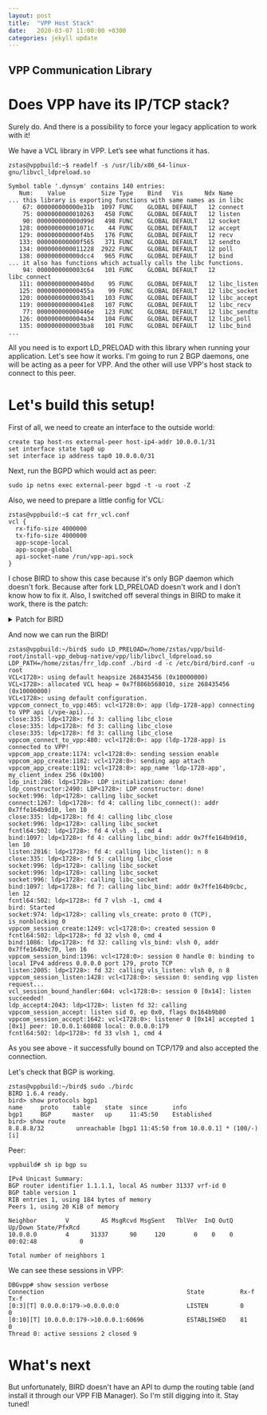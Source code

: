 ```yaml
---
layout: post
title:  "VPP Host Stack"
date:   2020-03-07 11:00:00 +0300
categories: jekyll update
---
```


## VPP Communication Library

# Does VPP have its IP/TCP stack?
Surely do. And there is a possibility to force your legacy application to work with it!

We have a VCL library in VPP. Let’s see what functions it has.

```
zstas@vppbuild:~$ readelf -s /usr/lib/x86_64-linux-gnu/libvcl_ldpreload.so

Symbol table '.dynsym' contains 140 entries:
   Num:    Value          Size Type    Bind   Vis      Ndx Name
... this library is exporting functions with same names as in libc
    67: 000000000000e31b  1097 FUNC    GLOBAL DEFAULT   12 connect
    75: 0000000000010263   458 FUNC    GLOBAL DEFAULT   12 listen
    90: 000000000000d99d   498 FUNC    GLOBAL DEFAULT   12 socket
   128: 000000000001071c    44 FUNC    GLOBAL DEFAULT   12 accept
   129: 000000000000f4b5   176 FUNC    GLOBAL DEFAULT   12 recv
   133: 000000000000f565   371 FUNC    GLOBAL DEFAULT   12 sendto
   134: 0000000000011228  2922 FUNC    GLOBAL DEFAULT   12 poll
   138: 000000000000dcc4   965 FUNC    GLOBAL DEFAULT   12 bind
... it also has functions which actually calls the libc functions.
    94: 0000000000003c64   101 FUNC    GLOBAL DEFAULT   12 libc_connect
   111: 00000000000040bd    95 FUNC    GLOBAL DEFAULT   12 libc_listen
   125: 000000000000455a    99 FUNC    GLOBAL DEFAULT   12 libc_socket
   120: 0000000000003b41   103 FUNC    GLOBAL DEFAULT   12 libc_accept
   119: 00000000000041e8   107 FUNC    GLOBAL DEFAULT   12 libc_recv
    77: 000000000000446e   123 FUNC    GLOBAL DEFAULT   12 libc_sendto
   126: 0000000000004a34   104 FUNC    GLOBAL DEFAULT   12 libc_poll
   135: 0000000000003ba8   101 FUNC    GLOBAL DEFAULT   12 libc_bind
...
```

All you need is to export LD_PRELOAD with this library when running your application. Let's see how it works. I'm going to run 2 BGP daemons, one will be acting as a peer for VPP. And the other will use VPP's host stack to connect to this peer.

# Let's build this setup!
First of all, we need to create an interface to the outside world:
```
create tap host-ns external-peer host-ip4-addr 10.0.0.1/31
set interface state tap0 up
set interface ip address tap0 10.0.0.0/31
```

Next, run the BGPD which would act as peer:
```
sudo ip netns exec external-peer bgpd -t -u root -Z
```

Also, we need to prepare a little config for VCL:
```
zstas@vppbuild:~$ cat frr_vcl.conf
vcl {
  rx-fifo-size 4000000
  tx-fifo-size 4000000
  app-scope-local
  app-scope-global
  api-socket-name /run/vpp-api.sock
}
```

I chose BIRD to show this case because it's only BGP daemon which doesn't fork. Because after fork LD_PRELOAD doesn't work and I don’t know how to fix it. Also, I switched off several things in BIRD to make it work, there is the patch:
<details><summary>Patch for BIRD</summary>

```
diff --git a/sysdep/unix/io.c b/sysdep/unix/io.c
index 53a37a50..5cec89df 100644
--- a/sysdep/unix/io.c
+++ b/sysdep/unix/io.c
@@ -738,8 +738,8 @@ sk_prepare_cmsgs6(sock *s, struct msghdr *msg, void *cbuf, size_t cbuflen)
 static inline int
 sk_set_ttl4(sock *s, int ttl)
 {
-  if (setsockopt(s->fd, SOL_IP, IP_TTL, &ttl, sizeof(ttl)) < 0)
-    ERR("IP_TTL");
+  // if (setsockopt(s->fd, SOL_IP, IP_TTL, &ttl, sizeof(ttl)) < 0)
+  //   ERR("IP_TTL");

   return 0;
 }
@@ -1192,7 +1192,7 @@ sk_setup(sock *s)
   int y = 1;
   int fd = s->fd;

-  if (fcntl(fd, F_SETFL, O_NONBLOCK) < 0)
+  if (fcntl64(fd, F_SETFL, O_NONBLOCK) < 0)
     ERR("O_NONBLOCK");

   if (!s->af)
@@ -1256,9 +1256,9 @@ sk_setup(sock *s)
       if (sk_set_ttl4(s, s->ttl) < 0)
        return -1;

-    if (s->tos >= 0)
-      if (sk_set_tos4(s, s->tos) < 0)
-       return -1;
+  //   if (s->tos >= 0)
+  //     if (sk_set_tos4(s, s->tos) < 0)
+       // return -1;
   }

   if (sk_is_ipv6(s))
@@ -1457,7 +1457,7 @@ sk_open(sock *s)
          log(L_WARN "Socket error: %s%#m", s->err);

     sockaddr_fill(&sa, af, bind_addr, s->iface, bind_port);
-    if (bind(fd, &sa.sa, SA_LEN(sa)) < 0)
+    if (bind(fd, &sa.sa, sizeof (struct sockaddr_in)) < 0)
       ERR2("bind");
   }

@@ -1469,7 +1469,7 @@ sk_open(sock *s)
   {
   case SK_TCP_ACTIVE:
     sockaddr_fill(&sa, af, s->daddr, s->iface, s->dport);
-    if (connect(fd, &sa.sa, SA_LEN(sa)) >= 0)
+    if (connect(fd, &sa.sa, sizeof (struct sockaddr_in)) >= 0)
       sk_tcp_connected(s);
     else if (errno != EINTR && errno != EAGAIN && errno != EINPROGRESS &&
             errno != ECONNREFUSED && errno != EHOSTUNREACH && errno != ENETUNREACH)
@@ -1510,7 +1510,7 @@ sk_open_unix(sock *s, char *name)
   if (fd < 0)
     return -1;

-  if (fcntl(fd, F_SETFL, O_NONBLOCK) < 0)
+  if (fcntl64(fd, F_SETFL, O_NONBLOCK) < 0)
     return -1;

   /* Path length checked in test_old_bird() */
@@ -1850,7 +1850,7 @@ sk_write(sock *s)
       sockaddr sa;
       sockaddr_fill(&sa, s->af, s->daddr, s->iface, s->dport);

-      if (connect(s->fd, &sa.sa, SA_LEN(sa)) >= 0 || errno == EISCONN)
+      if (connect(s->fd, &sa.sa, sizeof (struct sockaddr_in)) >= 0 || errno == EISCONN)
        sk_tcp_connected(s);
       else if (errno != EINTR && errno != EAGAIN && errno != EINPROGRESS)
        s->err_hook(s, errno);
```

</details>

And now we can run the BIRD!
```
zstas@vppbuild:~/bird$ sudo LD_PRELOAD=/home/zstas/vpp/build-root/install-vpp_debug-native/vpp/lib/libvcl_ldpreload.so LDP_PATH=/home/zstas/frr_ldp.conf ./bird -d -c /etc/bird/bird.conf -u root
VCL<1728>: using default heapsize 268435456 (0x10000000)
VCL<1728>: allocated VCL heap = 0x7f886b568010, size 268435456 (0x10000000)
VCL<1728>: using default configuration.
vppcom_connect_to_vpp:465: vcl<1728:0>: app (ldp-1728-app) connecting to VPP api (/vpe-api)...
close:335: ldp<1728>: fd 3: calling libc_close
close:335: ldp<1728>: fd 3: calling libc_close
close:335: ldp<1728>: fd 3: calling libc_close
vppcom_connect_to_vpp:480: vcl<1728:0>: app (ldp-1728-app) is connected to VPP!
vppcom_app_create:1174: vcl<1728:0>: sending session enable
vppcom_app_create:1182: vcl<1728:0>: sending app attach
vppcom_app_create:1191: vcl<1728:0>: app_name 'ldp-1728-app', my_client_index 256 (0x100)
ldp_init:286: ldp<1728>: LDP initialization: done!
ldp_constructor:2490: LDP<1728>: LDP constructor: done!
socket:996: ldp<1728>: calling libc_socket
connect:1267: ldp<1728>: fd 4: calling libc_connect(): addr 0x7ffe164b9d10, len 10
close:335: ldp<1728>: fd 4: calling libc_close
socket:996: ldp<1728>: calling libc_socket
fcntl64:502: ldp<1728>: fd 4 vlsh -1, cmd 4
bind:1097: ldp<1728>: fd 4: calling libc_bind: addr 0x7ffe164b9d10, len 10
listen:2016: ldp<1728>: fd 4: calling libc_listen(): n 8
close:335: ldp<1728>: fd 5: calling libc_close
socket:996: ldp<1728>: calling libc_socket
socket:996: ldp<1728>: calling libc_socket
socket:996: ldp<1728>: calling libc_socket
bind:1097: ldp<1728>: fd 7: calling libc_bind: addr 0x7ffe164b9cbc, len 12
fcntl64:502: ldp<1728>: fd 7 vlsh -1, cmd 4
bird: Started
socket:974: ldp<1728>: calling vls_create: proto 0 (TCP), is_nonblocking 0
vppcom_session_create:1249: vcl<1728:0>: created session 0
fcntl64:502: ldp<1728>: fd 32 vlsh 0, cmd 4
bind:1086: ldp<1728>: fd 32: calling vls_bind: vlsh 0, addr 0x7ffe164b9c70, len 16
vppcom_session_bind:1396: vcl<1728:0>: session 0 handle 0: binding to local IPv4 address 0.0.0.0 port 179, proto TCP
listen:2005: ldp<1728>: fd 32: calling vls_listen: vlsh 0, n 8
vppcom_session_listen:1428: vcl<1728:0>: session 0: sending vpp listen request...
vcl_session_bound_handler:604: vcl<1728:0>: session 0 [0x14]: listen succeeded!
ldp_accept4:2043: ldp<1728>: listen fd 32: calling vppcom_session_accept: listen sid 0, ep 0x0, flags 0x164b9b80
vppcom_session_accept:1642: vcl<1728:0>: listener 0 [0x14] accepted 1 [0x1] peer: 10.0.0.1:60808 local: 0.0.0.0:179
fcntl64:502: ldp<1728>: fd 33 vlsh 1, cmd 4
```

As you see above - it successfully bound on TCP/179 and also accepted the connection.

Let's check that BGP is working.
```
zstas@vppbuild:~/bird$ sudo ./birdc
BIRD 1.6.4 ready.
bird> show protocols bgp1
name     proto    table    state  since       info
bgp1     BGP      master   up     11:45:50    Established
bird> show route
8.8.8.8/32         unreachable [bgp1 11:45:50 from 10.0.0.1] * (100/-) [i]
```
Peer:
```
vppbuild# sh ip bgp su

IPv4 Unicast Summary:
BGP router identifier 1.1.1.1, local AS number 31337 vrf-id 0
BGP table version 1
RIB entries 1, using 184 bytes of memory
Peers 1, using 20 KiB of memory

Neighbor        V         AS MsgRcvd MsgSent   TblVer  InQ OutQ  Up/Down State/PfxRcd
10.0.0.0        4      31337      90     120        0    0    0 00:02:48            0

Total number of neighbors 1
```

We can see these sessions in VPP:
```
DBGvpp# show session verbose
Connection                                        State          Rx-f      Tx-f
[0:3][T] 0.0.0.0:179->0.0.0.0:0                   LISTEN         0         0
[0:10][T] 10.0.0.0:179->10.0.0.1:60696            ESTABLISHED    81        0
Thread 0: active sessions 2 closed 9
```

# What's next
But unfortunately, BIRD doesn't have an API to dump the routing table (and install it through our VPP FIB Manager). So I'm still digging into it. Stay tuned!